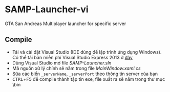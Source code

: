 # SAMP-Launcher-vi
GTA San Andreas Multiplayer launcher for specific server

## Compile

* Tải và cài đặt Visual Studio (IDE dùng để lập trình ứng dụng Windows). Có thể tải bản miễn phí Visual Studio Express 2013 ở [đây](https://app.vssps.visualstudio.com/profile/review?download=true&family=VisualStudioExpressDesktop&release=VisualStudio2013Upd4&type=web&slcid=0x409&context=eyJwZSI6MSwicGMiOjEsImljIjoxLCJhbyI6MSwiYW0iOjAsIm9wIjpudWxsLCJhZCI6bnVsbCwiZmEiOjAsImF1IjpudWxsLCJjdiI6MzEwMjg4MDEyLCJmcyI6MCwic3UiOjAsImVyIjoxfQ2)
* Dùng Visual Studio mở file *SAMP-Launcher.sln*
* Mã nguồn xử lý chính sẽ nằm trong file *MainWindow.xaml.cs*
* Sửa các biến `_serverName`, `_serverPort` theo thông tin server của bạn
* <kbd>CTRL</kbd>+<kbd>F5</kbd> để compile thành tập tin exe, file xuất ra sẽ nằm trong thư mục \bin